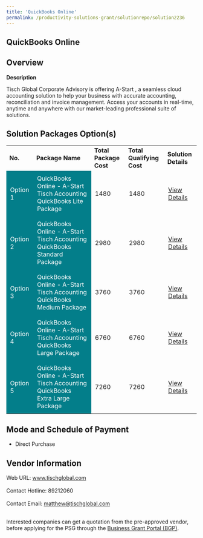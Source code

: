 ```yaml
---
title: 'QuickBooks Online'
permalink: /productivity-solutions-grant/solutionrepo/solution2236
---
```


## QuickBooks Online

## Overview

**Description**

Tisch Global Corporate Advisory is offering A-Start , a seamless cloud accounting solution to help your business with accurate accounting, reconciliation and invoice management. Access your accounts in real-time, anytime and anywhere with our market-leading professional suite of solutions.

## Solution Packages Option(s)

<table>
<tr>
<td><b>No.</b></td>
<td><b>Package Name</b></td>
<td><b>Total Package Cost</b></td>
<td><b>Total Qualifying Cost</b></td>
<td><b>Solution Details</b></td>
</tr>
<tr>
<td style='padding: 10px; background-color: #037E8A; color: #FFFFFF;'>Option 1</td>
<td style='padding: 10px; background-color: #037E8A; color: #FFFFFF;'>QuickBooks Online - A-Start Tisch Accounting QuickBooks Lite Package</td>
<td style='padding: 10px;'>1480</td>
<td style='padding: 10px;'>1480</td>
<td style='padding: 10px;'><a href='https://www.gobusiness.gov.sg/images/psg/TischGlobal20200717_Desensitised_Annex_3_Part_1.pdf' target='_blank'>View Details</a></td>
</tr>
<tr>
<td style='padding: 10px; background-color: #037E8A; color: #FFFFFF;'>Option 2</td>
<td style='padding: 10px; background-color: #037E8A; color: #FFFFFF;'>QuickBooks Online - A-Start Tisch Accounting QuickBooks Standard Package</td>
<td style='padding: 10px;'>2980</td>
<td style='padding: 10px;'>2980</td>
<td style='padding: 10px;'><a href='https://www.gobusiness.gov.sg/images/psg/TischGlobal20200717_Desensitised_Annex_3_Part_2.pdf' target='_blank'>View Details</a></td>
</tr>
<tr>
<td style='padding: 10px; background-color: #037E8A; color: #FFFFFF;'>Option 3</td>
<td style='padding: 10px; background-color: #037E8A; color: #FFFFFF;'>QuickBooks Online - A-Start Tisch Accounting QuickBooks Medium Package</td>
<td style='padding: 10px;'>3760</td>
<td style='padding: 10px;'>3760</td>
<td style='padding: 10px;'><a href='https://www.gobusiness.gov.sg/images/psg/TischGlobal20200717_Desensitised_Annex_3_Part_3.pdf' target='_blank'>View Details</a></td>
</tr>
<tr>
<td style='padding: 10px; background-color: #037E8A; color: #FFFFFF;'>Option 4</td>
<td style='padding: 10px; background-color: #037E8A; color: #FFFFFF;'>QuickBooks Online - A-Start Tisch Accounting QuickBooks Large Package</td>
<td style='padding: 10px;'>6760</td>
<td style='padding: 10px;'>6760</td>
<td style='padding: 10px;'><a href='https://www.gobusiness.gov.sg/images/psg/TischGlobal20200717_Desensitised_Annex_3_Part_4.pdf' target='_blank'>View Details</a></td>
</tr>
<tr>
<td style='padding: 10px; background-color: #037E8A; color: #FFFFFF;'>Option 5</td>
<td style='padding: 10px; background-color: #037E8A; color: #FFFFFF;'>QuickBooks Online - A-Start Tisch Accounting QuickBooks Extra Large Package</td>
<td style='padding: 10px;'>7260</td>
<td style='padding: 10px;'>7260</td>
<td style='padding: 10px;'><a href='https://www.gobusiness.gov.sg/images/psg/TischGlobal20200717_Desensitised_Annex_3_Part_5_1.pdf' target='_blank'>View Details</a></td>
</tr>
</table>

## Mode and Schedule of Payment

 - Direct Purchase

## Vendor Information

 Web URL: www.tischglobal.com <br><br>Contact Hotline: 89212060 <br><br>Contact Email: matthew@tischglobal.com <br><br>

Interested companies can get a quotation from the pre-approved vendor, before applying for the PSG through the <a href='https://www.businessgrants.gov.sg/' target='_blank' rel='noopener'>Business Grant Portal (BGP)</a>.

<script src="/jquery/resize-tables.js"></script>
